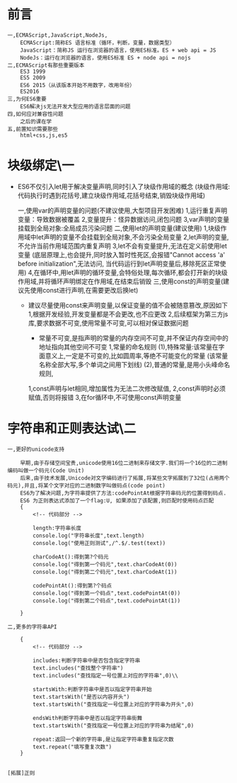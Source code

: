 # 前言

    一,ECMAScript,JavaScript,NodeJs,
        ECMAScript:简称ES 语言标准（循环，判断，变量，数据类型）
        JavaScript：简称JS 运行在浏览器的语言，使用ES标准。ES + web api = JS
        NodeJs：运行在浏览器的语言，使用ES标准 ES + node api = nojs
    二,ECMAScript有那些重要版本
        ES3 1999 
        ES5 2009 
        ES6 2015（从该版本开始不用数字，改用年份）
        ES2016 
    三,为何ES6重要
        ES6解决js无法开发大型应用的语言层面的问题
    四,如何应对兼容性问题
        之后的课在学
    五,前置知识需要那些
        html+css,js,es5

# 块级绑定\一

* ES6不仅引入let用于解决变量声明,同时引入了块级作用域的概念
    (块级作用域:代码执行时遇到花括号,建立块级作用域,花括号结束,销毁块级作用域)

    一,使用var的声明变量的问题(不建议使用,大型项目开发困难)
        1,运行重复声明变量：导致数据被覆盖
        2,变量提升：怪异数据访问,闭包问题
        3,var声明的变量挂载到全局对象:全局成员污染问题
    二,使用let的声明变量(建议使用)
        1,块级作用域中let声明的变量不会挂载到全局对象,不会污染全局变量
        2,let声明的变量,不允许当前作用域范围内重复声明
        3,let不会有变量提升,无法在定义前使用let变量
        (底层原理上,也会提升,同时放入暂时性死区,会报错"Cannot access 'a' before initialization",无法访问,
        当代码运行到let声明变量后,移除死区正常使用)
        4,在循环中,用let声明的循环变量,会特俗处理,每次循环,都会打开新的块级作用域,并将循环声明绑定在作用域,在结束后销毁
    三,使用const的声明变量(建议先使用const进行声明,在需要更改后换let)
        
    * 建议尽量使用const来声明变量,以保证变量的值不会被随意篡改,原因如下
        1,根据开发经验,开发变量都是不会更改,也不应更改
        2,后续框架为第三方js库,要求数据不可变,使用常量不可变,可以相对保证数据问题

        * 常量不可变,是指声明的常量的内存空间不可变,并不保证内存空间中的地址指向其他空间不可变
            1,常量的命名规则
                (1),特殊常量:该常量在字面意义上,一定是不可变的,比如圆周率,等绝不可能变化的常量
                (该常量名称全部大写,多个单词之间用下划线)
                (2),普通的常量,是用小头峰命名规则,        

        1,const声明与let相同,增加属性为无法二次修改赋值,
        2,const声明时必须赋值,否则将报错
        3,在for循环中,不可使用const声明变量
        
# 字符串和正则表达试\二

    一,更好的unicode支持

        早期,由于存储空间宝贵,unicode使用16位二进制来存储文字.我们将一个16位的二进制编码叫做一个码元(Code Unit)
        后来,由于技术发展,Unicode对文字编码进行了拓展,将某些文字拓展到了32位(占用两个码元),并且,将某个文字对应的二进制数字叫做码点(code point)
        ES6为了解决问题,为字符串提供了方法:codePointAt根据字符串码元的位置得到码点.
        ES6 为正则表达式添加了一个flag:U, 如果添加了该配置,则匹配时使用码点匹配
        {
            <!-- 代码部分 -->

            length:字符串长度
            console.log("字符串长度",text.length)
            console.log("使用正则测试",/^.$/.test(text))
            
            charCodeAt():得到第?个码元
            console.log("得到第一个码元",text.charCodeAt(0))
            console.log("得到第二个码元",text.charCodeAt(1))

            codePointAt():得到第?个码点
            console.log("得到第一个码点",text.codePointAt(0))
            console.log("得到第二个码点",text.codePointAt(1))

        }

    二,更多的字符串API

        {
            <!-- 代码部分 -->

            includes:判断字符串中是否包含指定字符串
            text.includes("查找整个字符串")
            text.includes("查找指定一号位置上对应的字符串",0)\\

            startsWith:判断字符串中是否以指定字符串开始
            text.startsWith("是否以内容开头")
            text.startsWith("查找指定一号位置上对应的字符串为开头",0)

            endsWith判断字符串中是否以指定字符串街舞
            text.startsWith("查找指定一号位置上对应的字符串为结尾",0)

            repeat:返回一个新的字符串,是让指定字符串重复指定次数
            text.repeat("填写重复次数")
        }
    

    [拓展]正则